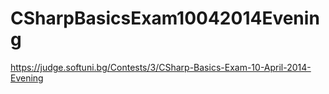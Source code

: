 # CSharpBasicsExam10042014Evening

https://judge.softuni.bg/Contests/3/CSharp-Basics-Exam-10-April-2014-Evening